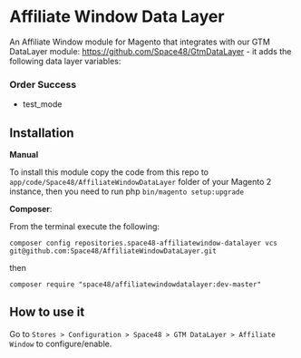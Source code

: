 # Affiliate Window Data Layer

An Affiliate Window module for Magento that integrates with our GTM DataLayer module: https://github.com/Space48/GtmDataLayer - it adds the following data layer variables:

### Order Success

- test_mode

## Installation

**Manual**

To install this module copy the code from this repo to `app/code/Space48/AffiliateWindowDataLayer` folder of your Magento 2 instance, then you need to run php `bin/magento setup:upgrade`

**Composer**:

From the terminal execute the following:

`composer config repositories.space48-affiliatewindow-datalayer vcs git@github.com:Space48/AffiliateWindowDataLayer.git`

then

`composer require "space48/affiliatewindowdatalayer:dev-master"`

## How to use it

Go to `Stores > Configuration > Space48 > GTM DataLayer > Affiliate Window` to configure/enable.